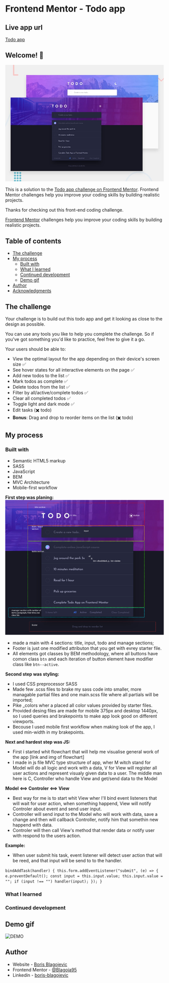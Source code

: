 # Frontend Mentor - Todo app

## Live app url

[Todo app](https://blagoja95.github.io/todo-app/)

## Welcome! 👋

![Design preview for the Todo app coding challenge](./readmeAssets/desktop-preview.jpg)

This is a solution to the [Todo app challenge on Frontend Mentor](https://www.frontendmentor.io/challenges/todo-app-Su1_KokOW). Frontend Mentor challenges help you improve your coding skills by building realistic projects.

Thanks for checking out this front-end coding challenge.

[Frontend Mentor](https://www.frontendmentor.io) challenges help you improve your coding skills by building realistic projects.

## Table of contents

- [The challenge](#the-challenge)
- [My process](#my-process)
  - [Built with](#built-with)
  - [What I learned](#what-i-learned)
  - [Continued development](#continued-development)
  - [Demo gif](#demo-gif)
- [Author](#author)
- [Acknowledgments](#acknowledgments)

## The challenge

Your challenge is to build out this todo app and get it looking as close to the design as possible.

You can use any tools you like to help you complete the challenge. So if you've got something you'd like to practice, feel free to give it a go.

Your users should be able to:

- View the optimal layout for the app depending on their device's screen size ✅
- See hover states for all interactive elements on the page ✅
- Add new todos to the list ✅
- Mark todos as complete ✅
- Delete todos from the list ✅
- Filter by all/active/complete todos ✅
- Clear all completed todos ✅
- Toggle light and dark mode ✅
- Edit tasks (✖️ todo)
- **Bonus**: Drag and drop to reorder items on the list (✖️ todo)

## My process

### Built with

- Semantic HTML5 markup
- SASS
- JavaScript
- BEM
- MVC Architecture
- Mobile-first workflow

**First step was planing:**
![General plane of html file](./readmeAssets/Screenshot%202022-03-21%20at%2014-44-16%20Figma.png)

- made a main with 4 sections: title, input, todo and manage sections;
- Footer is just one modified attributon that you get with evrey starter file.
- All elements got classes by BEM methodology, where all buttons have comon class `btn` and each iteration of button element have modifier class like `btn--active`.

**Second step was styling:**

- I used CSS preprocessor SASS
- Made few .scss files to brake my sass code into smaller, more managable partial files and one main.scss file where all partials will be imported;
- Pike \_colors wher a placed all color values provided by starter files.
- Provided desing files are made for mobile 375px and desktop 1440px, so I used queries and brakepoints to make app look good on different viewports.
- Becouse I used mobile first workflow when making look of the app, I used min-width in my brakepoints.

**Next and hardest step was JS:**

- First i started whit flowchart that will help me visualise general work of the app [link and img of flowchart]
- I made in js file MVC type structure of app, wher M witch stand for Model will do all logic and work with a data, V for View will register all user actions and represent visualy given data to a user.
  The middle man here is C, Controller who handle View and get/send data to the Model

**Model <==> Controler <==> View**

- Best way for me is to start whit View wher I'll bind event listeners that will wait for user action, when something happend, View will notify Controler about event and send user input.
- Controller will send input to the Model who will work with data, save a change and then will callback Controller, notify him that somethin new happend with data.
- Controler will then call View's method that render data or notify user with respond to the users action.

**Example:**

- When user submit his task, event listener will detect user action that will be reed, and that input will be send to to the handler.

`bindAddTask(handler) { this.form.addEventListener("submit", (e) => { e.preventDefault(); const input = this.input.value; this.input.value = ""; if (input !== "") handler(input); }); } `

### What I learned

### Continued development

## Demo gif

![DEMO](./readmeAssets/screen-recording.gif)

## Author

- Website - [Boris Blagojevic](https://github.com/Blagoja95)
- Frontend Mentor - [@Blagoja95](https://www.frontendmentor.io/profile/Blagoja95)
- Linkedin - [boris-blagojevic](https://www.linkedin.com/in/boris-blagojevic/)
